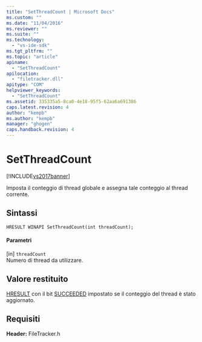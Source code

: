 ```yaml
---
title: "SetThreadCount | Microsoft Docs"
ms.custom: ""
ms.date: "11/04/2016"
ms.reviewer: ""
ms.suite: ""
ms.technology: 
  - "vs-ide-sdk"
ms.tgt_pltfrm: ""
ms.topic: "article"
apiname: 
  - "SetThreadCount"
apilocation: 
  - "filetracker.dll"
apitype: "COM"
helpviewer_keywords: 
  - "SetThreadCount"
ms.assetid: 335335a5-8ca0-4e18-95f5-62aa6a691386
caps.latest.revision: 4
author: "kempb"
ms.author: "kempb"
manager: "ghogen"
caps.handback.revision: 4
---
```

# SetThreadCount
[!INCLUDE[vs2017banner](../code-quality/includes/vs2017banner.md)]

Imposta il conteggio di thread globale e assegna tale conteggio al thread corrente.  
  
## Sintassi  
  
```  
HRESULT WINAPI SetThreadCount(int threadCount);  
```  
  
#### Parametri  
 \[in\] `threadCount`  
 Numero di thread da utilizzare.  
  
## Valore restituito  
 [HRESULT](assetId:///HRESULT?qualifyHint=False&autoUpgrade=True) con il bit [SUCCEEDED](assetId:///SUCCEEDED?qualifyHint=False&autoUpgrade=True) impostato se il conteggio del thread è stato aggiornato.  
  
## Requisiti  
 **Header:** FileTracker.h